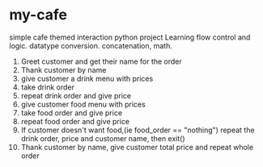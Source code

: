 # my-cafe
simple cafe themed interaction python project 
Learning flow control and logic.
datatype conversion. concatenation, math.
1. Greet customer and get their name for the order
2. Thank customer by name
3. give customer a drink menu with prices
4. take drink order
5. repeat drink order and give price
6. give customer food menu with prices
7. take food order and give price
8. repeat food order and give price
9. If customer doesn't want food,(ie food_order == "nothing") repeat the drink order, price and customer name, then exit()
10. Thank customer by name, give customer total price and repeat whole order

